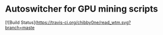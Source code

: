 # Autoswitcher for GPU mining scripts 
[![Build Status](https://travis-ci.org/chibby0ne/read_wtm.svg?branch=maste